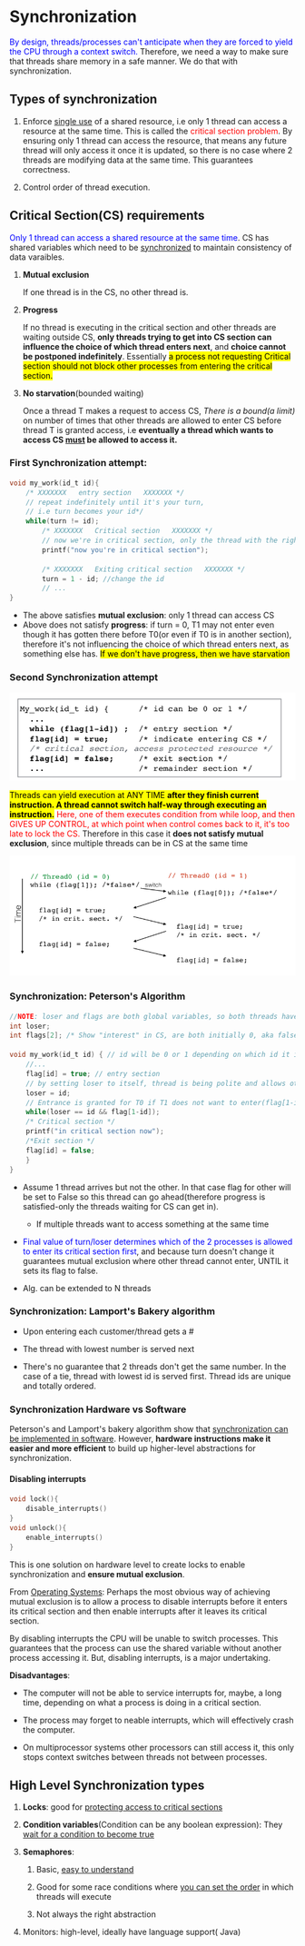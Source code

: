 # Synchronization

<font color="blue">By design, threads/processes can't anticipate when they are forced to yield the CPU through a context switch.</font> Therefore, we need a way to make sure that threads share memory in a safe manner. We do that with synchronization.

## Types of synchronization

1. Enforce <u>single use</u> of a shared resource, i.e only 1 thread can access a resource at the same time. This is called the <font color="red">critical section problem</font>. By ensuring only 1 thread can access the resource, that means any future thread will only access it once it is updated, so there is no case where 2 threads are modifying data at the same time. This guarantees correctness.

2. Control order of thread execution.

## Critical Section(CS) requirements

<font color="blue">Only 1 thread can access a shared resource at the same time</font>. CS has shared variables which need to be <u>synchronized</u> to maintain consistency of data varaibles.

1. **Mutual exclusion**
   
   If one thread is in the CS, no other thread is.

2. **Progress**
   
   If no thread is executing in the critical section and other threads are waiting outside CS, **only threads trying to get into CS section can influence the choice of which thread enters next**, and **choice cannot be postponed indefinitely**. Essentially <mark>a process not requesting Critical section should not block other processes from entering the critical section.</mark>

3. **No starvation**(bounded waiting)
   
   Once a thread T makes a request to access CS, *There is a bound(a limit)* on number of times that other threads are allowed to enter CS before thread T is granted access, i.e **eventually a thread which wants to access CS <u>must</u> be allowed to access it.**

### First Synchronization attempt:

```c
void my_work(id_t id){
    /* XXXXXXX   entry section   XXXXXXX */
    // repeat indefinitely until it's your turn,
    // i.e turn becomes your id*/
    while(turn != id); 
        /* XXXXXXX   Critical section   XXXXXXX */
        // now we're in critical section, only the thread with the right ID(and ids are unique) can access it
        printf("now you're in critical section");

        /* XXXXXXX   Exiting critical section   XXXXXXX */
        turn = 1 - id; //change the id
        // ...
}
```

* The above satisfies **mutual exclusion**: only 1 thread can access CS
* Above does not satisfy **progress**: if turn = 0, T1 may not enter even though it has gotten there before T0(or even if T0 is in another section), therefore it's not influencing the choice of which thread enters next, as something else has. <mark>If we don't have progress, then we have starvation</mark>

### Second Synchronization attempt

![](critical_section_1.png)

<font color="red"><mark>Threads can yield execution at ANY TIME **after they finish current instruction. A thread cannot switch half-way through executing an instruction.**</mark> Here, one of them executes condition from while loop, and then GIVES UP CONTROL, at which point when control comes back to it, it's too late to lock the CS.</font> Therefore in this case it **does not satisfy mutual exclusion**, since multiple threads can be in CS at the same time

![](critical_section_2.png)

### Synchronization: Peterson's Algorithm

```c
//NOTE: loser and flags are both global variables, so both threads have access to them and can modify the global version(and the changes propagate)
int loser;
int flags[2]; /* Show "interest" in CS, are both initially 0, aka false*/

void my_work(id_t id) { // id will be 0 or 1 depending on which id it is
    //...
    flag[id] = true; // entry section
    // by setting loser to itself, thread is being polite and allows other threads to enter. Assume this thread is the last one to arrive, so it sets loser to itself and the other thread can now move into critical section.
    loser = id;
    // Entrance is granted for T0 if T1 does not want to enter(flag[1-id] is False) OR if T1 gave priority to T0 by setting loser = 1.
    while(loser == id && flag[1-id]);
    /* Critical section */     
    printf("in critical section now");
    /*Exit section */
    flag[id] = false;          
    }    
}
```

* Assume 1 thread arrives but not the other. In that case flag for other will be set to False so this thread can go ahead(therefore progress is satisfied-only the threads waiting for CS can get in).
  
  * If multiple threads want to access something at the same time

* <font color="blue">Final value of turn/loser determines which of the 2 processes is allowed to enter its critical section first</font>, and because turn doesn't change it guarantees mutual exclusion where other thread cannot enter, UNTIL it sets its flag to false.

* Alg. can be extended to N threads

### Synchronization: Lamport's Bakery algorithm

* Upon entering each customer/thread gets a #

* The thread with lowest number is served next

* There's no guarantee that 2 threads don't get the same number. In the case of a tie, thread with lowest id is served first. Thread ids are unique and totally ordered.

### Synchronization Hardware vs Software

Peterson's and Lamport's bakery algorithm show that <u>synchronization can be implemented in software</u>. However, **hardware instructions make it easier and more efficient** to build up higher-level abstractions for synchronization.

#### Disabling interrupts

```c
void lock(){
    disable_interrupts()
}
void unlock(){
    enable_interrupts()
}
```

This is one solution on hardware level to create locks to enable synchronization and **ensure mutual exclusion**.

From [Operating Systems](http://www.cs.nott.ac.uk/~pszgxk/courses/g53ops/Processes/proc06-mutexbusy.html):  Perhaps the most obvious way of achieving mutual exclusion is to allow a process  to disable interrupts before it enters its critical section and then enable interrupts after it leaves its critical section.  

By disabling interrupts the CPU will be unable to switch processes. This guarantees 
that the process can use the shared variable without another process accessing 
it. But, disabling interrupts, is a major undertaking.

**Disadvantages**:

* The computer will not be able to service interrupts for, maybe, a long time, depending on what a process is doing in a critical section.

* The process may forget to neable interrupts,  which will effectively crash the computer.

* On multiprocessor systems other processors can still access it, this only stops context switches between threads not between processes.

## High Level Synchronization types

1. **Locks**: good for <u>protecting access to critical sections</u>

2. **Condition variables**(Condition can be any boolean expression): They <u>wait for a condition to become true</u>

3. **Semaphores**:
   
   1. Basic, <u>easy to understand</u>
   
   2. Good for some race conditions where <u>you can set the order</u> in which threads will execute
   
   3. Not always the right abstraction

4. Monitors: high-level, ideally have language support( Java)
